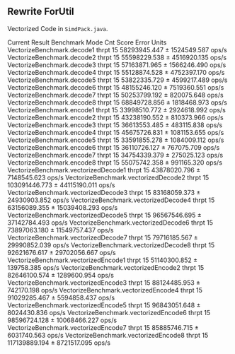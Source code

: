 ## Rewrite ForUtil

Vectorized Code in `SimdPack.java`.

Current Result
Benchmark                              Mode  Cnt          Score          Error  Units
VectorizeBenchmark.decode1            thrpt   15   58293945.447 ±  1524549.587  ops/s
VectorizeBenchmark.decode2            thrpt   15   55598229.538 ±  4516920.135  ops/s
VectorizeBenchmark.decode3            thrpt   15   57163871.965 ±  1566246.490  ops/s
VectorizeBenchmark.decode4            thrpt   15   55128874.528 ±  4752397.170  ops/s
VectorizeBenchmark.decode5            thrpt   15   53822335.729 ±  4599217.489  ops/s
VectorizeBenchmark.decode6            thrpt   15   48155246.120 ±  7519360.551  ops/s
VectorizeBenchmark.decode7            thrpt   15   50253799.192 ±   820075.648  ops/s
VectorizeBenchmark.decode8            thrpt   15   68849728.856 ±  1818468.973  ops/s
VectorizeBenchmark.encode1            thrpt   15   33998510.772 ±  2924618.992  ops/s
VectorizeBenchmark.encode2            thrpt   15   43238190.552 ±   810373.966  ops/s
VectorizeBenchmark.encode3            thrpt   15   36613553.485 ±   483115.838  ops/s
VectorizeBenchmark.encode4            thrpt   15   45675726.831 ±  1081153.655  ops/s
VectorizeBenchmark.encode5            thrpt   15   33591855.278 ±  1084009.112  ops/s
VectorizeBenchmark.encode6            thrpt   15   36110726.127 ±   767075.709  ops/s
VectorizeBenchmark.encode7            thrpt   15   34754339.379 ±   275025.123  ops/s
VectorizeBenchmark.encode8            thrpt   15   55075742.358 ±   991165.320  ops/s
VectorizeBenchmark.vectorizedDecode1  thrpt   15   43878020.796 ±  7148545.623  ops/s
VectorizeBenchmark.vectorizedDecode2  thrpt   15  103091446.773 ± 44115190.011  ops/s
VectorizeBenchmark.vectorizedDecode3  thrpt   15   83168059.373 ± 24930903.852  ops/s
VectorizeBenchmark.vectorizedDecode4  thrpt   15   63156089.355 ± 15039408.293  ops/s
VectorizeBenchmark.vectorizedDecode5  thrpt   15   96567546.695 ± 37142784.493  ops/s
VectorizeBenchmark.vectorizedDecode6  thrpt   15   73897063.180 ± 11549757.437  ops/s
VectorizeBenchmark.vectorizedDecode7  thrpt   15   79716185.567 ± 29990852.039  ops/s
VectorizeBenchmark.vectorizedDecode8  thrpt   15   92621676.617 ± 29702056.667  ops/s
VectorizeBenchmark.vectorizedEncode1  thrpt   15   51140300.852 ±   139758.385  ops/s
VectorizeBenchmark.vectorizedEncode2  thrpt   15   82646100.574 ±  1289600.954  ops/s
VectorizeBenchmark.vectorizedEncode3  thrpt   15   88124485.953 ±   742170.198  ops/s
VectorizeBenchmark.vectorizedEncode4  thrpt   15   91029285.467 ±  5594858.437  ops/s
VectorizeBenchmark.vectorizedEncode5  thrpt   15   96843051.648 ±  8024430.836  ops/s
VectorizeBenchmark.vectorizedEncode6  thrpt   15   98596724.128 ± 10068466.227  ops/s
VectorizeBenchmark.vectorizedEncode7  thrpt   15   85885746.715 ±  6031740.563  ops/s
VectorizeBenchmark.vectorizedEncode8  thrpt   15  117139889.194 ±  8721517.095  ops/s